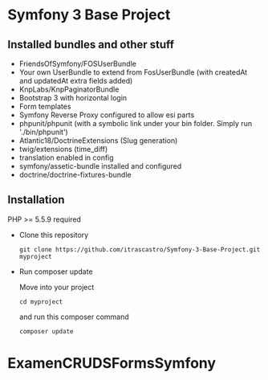 Symfony 3 Base Project
======================

Installed bundles and other stuff
---------------------------------

- FriendsOfSymfony/FOSUserBundle
- Your own UserBundle to extend from FosUserBundle (with createdAt and updatedAt extra fields added)
- KnpLabs/KnpPaginatorBundle
- Bootstrap 3 with horizontal login
- Form templates
- Symfony Reverse Proxy configured to allow esi parts
- phpunit/phpunit (with a symbolic link under your bin folder. Simply run './bin/phpunit')
- Atlantic18/DoctrineExtensions (Slug generation)
- twig/extensions (time_diff)
- translation enabled in config
- symfony/assetic-bundle installed and configured
- doctrine/doctrine-fixtures-bundle

Installation
------------

PHP >= 5.5.9 required

- Clone this repository

    ```
    git clone https://github.com/itrascastro/Symfony-3-Base-Project.git myproject
    ```

- Run composer update

    Move into your project

    ```
    cd myproject
    ```

    and run this composer command

    ```
    composer update
    ```
# ExamenCRUDSFormsSymfony
